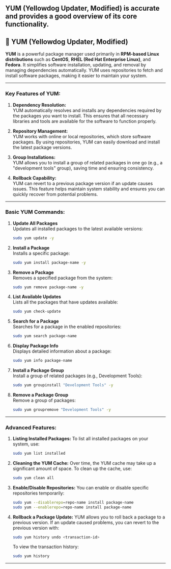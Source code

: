  **YUM** (Yellowdog Updater, Modified) is accurate and provides a good overview of its core functionality.
---

## **📌 YUM (Yellowdog Updater, Modified)**

**YUM** is a powerful package manager used primarily in **RPM-based Linux distributions** such as **CentOS**, **RHEL (Red Hat Enterprise Linux)**, and **Fedora**. It simplifies software installation, updating, and removal by managing dependencies automatically. YUM uses repositories to fetch and install software packages, making it easier to maintain your system.

---

### **Key Features of YUM:**

1. **Dependency Resolution:**  
   YUM automatically resolves and installs any dependencies required by the packages you want to install. This ensures that all necessary libraries and tools are available for the software to function properly.

2. **Repository Management:**  
   YUM works with online or local repositories, which store software packages. By using repositories, YUM can easily download and install the latest package versions.

3. **Group Installations:**  
   YUM allows you to install a group of related packages in one go (e.g., a "development tools" group), saving time and ensuring consistency.

4. **Rollback Capability:**  
   YUM can revert to a previous package version if an update causes issues. This feature helps maintain system stability and ensures you can quickly recover from potential problems.

---

### **Basic YUM Commands:**

1. **Update All Packages**  
   Updates all installed packages to the latest available versions:
   ```bash
   sudo yum update -y
   ```

2. **Install a Package**  
   Installs a specific package:
   ```bash
   sudo yum install package-name -y
   ```

3. **Remove a Package**  
   Removes a specified package from the system:
   ```bash
   sudo yum remove package-name -y
   ```

4. **List Available Updates**  
   Lists all the packages that have updates available:
   ```bash
   sudo yum check-update
   ```

5. **Search for a Package**  
   Searches for a package in the enabled repositories:
   ```bash
   sudo yum search package-name
   ```

6. **Display Package Info**  
   Displays detailed information about a package:
   ```bash
   sudo yum info package-name
   ```

7. **Install a Package Group**  
   Install a group of related packages (e.g., Development Tools):
   ```bash
   sudo yum groupinstall "Development Tools" -y
   ```

8. **Remove a Package Group**  
   Remove a group of packages:
   ```bash
   sudo yum groupremove "Development Tools" -y
   ```

---

### **Advanced Features:**

1. **Listing Installed Packages:**
   To list all installed packages on your system, use:
   ```bash
   sudo yum list installed
   ```

2. **Cleaning the YUM Cache:**
   Over time, the YUM cache may take up a significant amount of space. To clean up the cache, use:
   ```bash
   sudo yum clean all
   ```

3. **Enable/Disable Repositories:**
   You can enable or disable specific repositories temporarily:
   ```bash
   sudo yum --disablerepo=repo-name install package-name
   sudo yum --enablerepo=repo-name install package-name
   ```

4. **Rollback a Package Update:**
   YUM allows you to roll back a package to a previous version. If an update caused problems, you can revert to the previous version with:
   ```bash
   sudo yum history undo <transaction-id>
   ```

   To view the transaction history:
   ```bash
   sudo yum history
   ```

---
